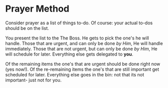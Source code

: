 # Prayer Method

Consider prayer as a list of things to-do.
Of course: your actual to-dos should be on the list.

You present the list to the The Boss.
He gets to pick the one's he will handle.
Those that are urgent, and can only be done _by Him_, He will handle immediately.
Those that are not urgent, but can only be done _by Him_, He will schedule for later.
Everything else gets delegated to **you**.

Of the remaining items the one's that are urgent should be done right now (yes now!).
Of the re-remaining items the one's that are still important get scheduled for later.
Everything else goes in the bin:
not that its not important- just not for you.
